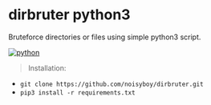 # dirbruter python3
Bruteforce directories or files using simple python3 script.

[![python](https://img.shields.io/badge/code-python-informational?style=flat&logo=python&logoColor=yellow&color=black)](dirbruter.py)


> Installation: 
* `git clone https://github.com/noisyboy/dirbruter.git`
* `pip3 install -r requirements.txt`

